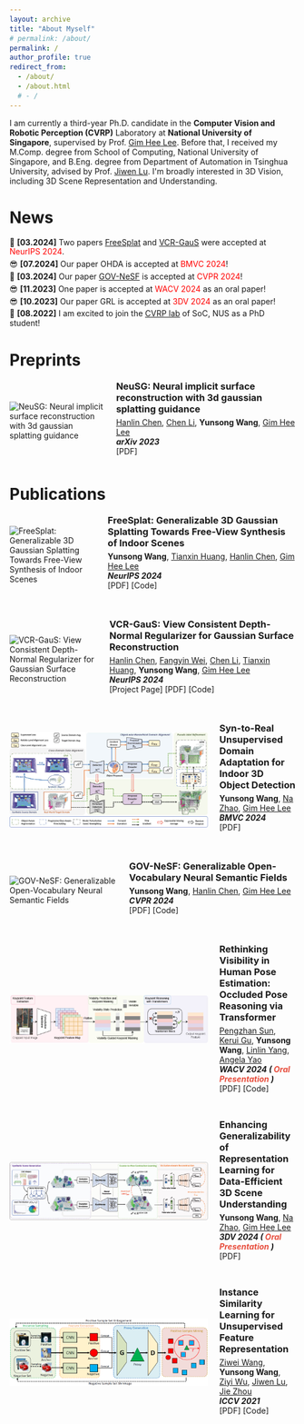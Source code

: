 ```yaml
---
layout: archive
title: "About Myself"
# permalink: /about/
permalink: /
author_profile: true
redirect_from:
  - /about/
  - /about.html
  # - /
---
```


I am currently a third-year Ph.D. candidate in the <strong>Computer Vision and Robotic Perception (CVRP)</strong> Laboratory at <strong> National University of Singapore</strong>, supervised by Prof. [Gim Hee Lee](https://www.comp.nus.edu.sg/~leegh/). Before that, I received my M.Comp. degree from School of Computing, National University of Singapore, and B.Eng. degree from Department of Automation in Tsinghua University, advised by Prof. [Jiwen Lu]([https://scholar.google.com/citations?user=WH0J_34AAAAJ&hl=en](http://ivg.au.tsinghua.edu.cn/Jiwen_Lu/)). I'm broadly interested in 3D Vision, including 3D Scene Representation and Understanding. 


News
======
<style>
  .news-container p {
    margin: 5px 0; /* 调整段落间距 */
    line-height: 1.2; /* 调整行高 */
  }

  .show-more-link {
    text-align: center;
    display: block;
    margin-top: 10px;
  }
</style>

<div class="news-container">
  <p>🚀 <strong>[03.2024]</strong> Two papers <a href="https://arxiv.org/pdf/2405.17958">FreeSplat</a> and <a href="https://hlinchen.github.io/projects/VCR-GauS/">VCR-GauS</a> were accepted at <span style="color: red;">NeurIPS 2024</span>.</p>
  <p>😎 <strong>[07.2024]</strong> Our paper OHDA is accepted at <span style="color: red;">BMVC 2024</span>!</p>
  <p>🙇 <strong>[03.2024]</strong> Our paper <a href="https://arxiv.org/pdf/2404.00931">GOV-NeSF</a> is accepted at <span style="color: red;">CVPR 2024</span>!</p>
  <p>😎 <strong>[11.2023]</strong> One paper is accepted at <span style="color: red;">WACV 2024</span> as an oral paper!</p>
  <p>😎 <strong>[10.2023]</strong> Our paper GRL is accepted at <span style="color: red;">3DV 2024</span> as an oral paper!</p>
  <p>🚀 <strong>[08.2022]</strong> I am excited to join the <a href="https://www.comp.nus.edu.sg/~leegh/">CVRP lab</a> of SoC, NUS as a PhD student!</p>
</div>



Preprints
======
<div style="display: flex; align-items: center; margin-bottom: 40px;">
  <img src="images/NeuSG.jpg" alt="NeuSG: Neural implicit surface reconstruction with 3d gaussian splatting guidance" style="width: 350px; height: auto; margin-right: 20px;">

  <div>
    <h3 style="margin: 0;">NeuSG: Neural implicit surface reconstruction with 3d gaussian splatting guidance</h3>
    <p style="margin: 5px 0;">
          <a href="https://hlinchen.github.io/">Hanlin Chen</a>,
          <a href="https://chaneyddtt.github.io/">Chen Li</a>,
          <strong>Yunsong Wang</strong>,
          <a href="https://www.comp.nus.edu.sg/~leegh/">Gim Hee Lee</a>
          <br>
      <b><em>arXiv 2023</em></b><br>
      <!-- <a href="https://projectpage.com" style="text-decoration: none;">[Project Page]</a> -->
      <a href="https://arxiv.org/pdf/2312.00846" style="text-decoration: none;">[PDF]</a>
      <!-- <a href="https://github.com/wangys16/GOV-NeSF" style="text-decoration: none;">[Code]</a> -->
      <!-- <a href="https://video.com" style="text-decoration: none;">[Video]</a> -->
      <!-- <a class="more-link" href="https://github.com/HeliosZhao/Animate124" target="_blank"><img alt="GitHub stars" align="right"
        src="https://img.shields.io/github/stars/HeliosZhao/Animate124?style=social"></a> -->
    </p>
    <!-- <p style="margin: 5px 0;">
      The first work to animate a single in-the-wild image into 3D video through textual motion descriptions.
    </p> -->
    <div style="display: flex; align-items: center; margin-top: 10px;">
      <a href="https://github.com/yourrepo" style="display: flex; align-items: center; text-decoration: none; color: #000;">
      </a>
    </div>
  </div>
</div>

Publications
======
<div style="display: flex; align-items: center; margin-bottom: 40px;">
  <img src="images/FreeSplat.jpg" alt="FreeSplat: Generalizable 3D Gaussian Splatting Towards Free-View Synthesis of Indoor Scenes" style="width: 350px; height: auto; margin-right: 20px;">
  <div>
    <h3 style="margin: 0;">FreeSplat: Generalizable 3D Gaussian Splatting Towards Free-View Synthesis of Indoor Scenes</h3>
    <p style="margin: 5px 0;">
          <strong>Yunsong Wang</strong>,
          <a href="https://tianxinhuang.github.io/">Tianxin Huang</a>,
          <a href="https://hlinchen.github.io/">Hanlin Chen</a>,
          <a href="https://www.comp.nus.edu.sg/~leegh/">Gim Hee Lee</a>
          <br>
      <b><em>NeurIPS 2024</em></b><br>
      <!-- color: #0073e6; -->
      <!-- <a href="https://hlinchen.github.io/projects/VCR-GauS/" style="text-decoration: none; ">[Project Page]</a> -->
      <a href="https://arxiv.org/pdf/2405.17958" style="text-decoration: none;">[PDF]</a> 
      <a href="https://github.com/wangys16/FreeSplat" style="text-decoration: none;">[Code]</a>
      <!-- <a href="https://video.com" style="text-decoration: none;">Video</a> / -->
      <!-- <a class="more-link" href="https://github.com/HeliosZhao/Animate124" target="_blank"><img alt="GitHub stars" align="right"
        src="https://img.shields.io/github/stars/HeliosZhao/Animate124?style=social"></a> -->
    </p>
    <!-- <p style="margin: 5px 0;">
      The first work to animate a single in-the-wild image into 3D video through textual motion descriptions.
    </p> -->
    <div style="display: flex; align-items: center; margin-top: 10px;">
      <a href="https://github.com/yourrepo" style="display: flex; align-items: center; text-decoration: none; color: #000;">
      </a>
    </div>
  </div>
</div>

<div style="display: flex; align-items: center; margin-bottom: 40px;">
  <img src="images/VCR-GauS.jpg" alt="VCR-GauS: View Consistent Depth-Normal Regularizer for Gaussian Surface Reconstruction" style="width: 350px; height: auto; margin-right: 20px;">
  <div>
    <h3 style="margin: 0;">VCR-GauS: View Consistent Depth-Normal Regularizer for Gaussian Surface Reconstruction</h3>
    <p style="margin: 5px 0;">
          <a href="https://hlinchen.github.io/">Hanlin Chen</a>,
          <a href="https://weify627.github.io/">Fangyin Wei</a>,
          <a href="https://chaneyddtt.github.io/">Chen Li</a>,
          <a href="https://tianxinhuang.github.io/">Tianxin Huang</a>,
          <strong>Yunsong Wang</strong>,
          <a href="https://www.comp.nus.edu.sg/~leegh/">Gim Hee Lee</a>
          <br>
      <b><em>NeurIPS 2024</em></b><br>
      <!-- color: #0073e6; -->
      <a href="https://hlinchen.github.io/projects/VCR-GauS/" style="text-decoration: none; ">[Project Page]</a>
      <a href="https://arxiv.org/pdf/2406.05774" style="text-decoration: none;">[PDF]</a> 
      <a href="https://github.com/HLinChen/VCR-GauS" style="text-decoration: none;">[Code]</a>
      <!-- <a href="https://video.com" style="text-decoration: none;">Video</a> / -->
      <!-- <a class="more-link" href="https://github.com/HeliosZhao/Animate124" target="_blank"><img alt="GitHub stars" align="right"
        src="https://img.shields.io/github/stars/HeliosZhao/Animate124?style=social"></a> -->
    </p>
    <!-- <p style="margin: 5px 0;">
      The first work to animate a single in-the-wild image into 3D video through textual motion descriptions.
    </p> -->
    <div style="display: flex; align-items: center; margin-top: 10px;">
      <a href="https://github.com/yourrepo" style="display: flex; align-items: center; text-decoration: none; color: #000;">
      </a>
    </div>
  </div>
</div>

<div style="display: flex; align-items: center; margin-bottom: 40px;">
  <img src="images/OHDA.jpg" alt="Syn-to-Real Unsupervised Domain Adaptation for Indoor 3D Object Detection" style="width: 350px; height: auto; margin-right: 20px;">

  <div>
    <h3 style="margin: 0;">Syn-to-Real Unsupervised Domain Adaptation for Indoor 3D Object Detection</h3>
    <p style="margin: 5px 0;">
          <strong>Yunsong Wang</strong>,
          <a href="https://na-z.github.io">Na Zhao</a>,
          <a href="https://www.comp.nus.edu.sg/~leegh/">Gim Hee Lee</a>
          <br>
      <b><em>BMVC 2024</em></b><br>
      <!-- color: #0073e6; -->
      <!-- <a href="https://projectpage.com" style="text-decoration: none; ">Project Page</a> / -->
      <a href="https://arxiv.org/pdf/2406.11311" style="text-decoration: none;">[PDF]</a> 
<!--       <a href="https://github.com/wangys16/GOV-NeSF" style="text-decoration: none;">[Code]</a> -->
      <!-- <a href="https://video.com" style="text-decoration: none;">Video</a> / -->
      <!-- <a class="more-link" href="https://github.com/HeliosZhao/Animate124" target="_blank"><img alt="GitHub stars" align="right"
        src="https://img.shields.io/github/stars/HeliosZhao/Animate124?style=social"></a> -->
    </p>
    <!-- <p style="margin: 5px 0;">
      The first work to animate a single in-the-wild image into 3D video through textual motion descriptions.
    </p> -->
    <div style="display: flex; align-items: center; margin-top: 10px;">
      <a href="https://github.com/yourrepo" style="display: flex; align-items: center; text-decoration: none; color: #000;">
      </a>
    </div>
  </div>
</div>

<div style="display: flex; align-items: center; margin-bottom: 40px;">
  <img src="images/GOV-NeSF.jpg" alt="GOV-NeSF: Generalizable Open-Vocabulary Neural Semantic Fields" style="width: 350px; height: auto; margin-right: 20px;">

  <div>
    <h3 style="margin: 0;">GOV-NeSF: Generalizable Open-Vocabulary Neural Semantic Fields</h3>
    <p style="margin: 5px 0;">
          <strong>Yunsong Wang</strong>,
          <a href="https://hlinchen.github.io/">Hanlin Chen</a>,
          <a href="https://www.comp.nus.edu.sg/~leegh/">Gim Hee Lee</a>
          <br>
      <b><em>CVPR 2024</em></b><br>
      <!-- color: #0073e6; -->
      <!-- <a href="https://projectpage.com" style="text-decoration: none; ">Project Page</a> / -->
      <a href="https://arxiv.org/pdf/2404.00931" style="text-decoration: none;">[PDF]</a> 
      <a href="https://github.com/wangys16/GOV-NeSF" style="text-decoration: none;">[Code]</a>
      <!-- <a href="https://video.com" style="text-decoration: none;">Video</a> / -->
      <!-- <a class="more-link" href="https://github.com/HeliosZhao/Animate124" target="_blank"><img alt="GitHub stars" align="right"
        src="https://img.shields.io/github/stars/HeliosZhao/Animate124?style=social"></a> -->
    </p>
    <!-- <p style="margin: 5px 0;">
      The first work to animate a single in-the-wild image into 3D video through textual motion descriptions.
    </p> -->
    <div style="display: flex; align-items: center; margin-top: 10px;">
      <a href="https://github.com/yourrepo" style="display: flex; align-items: center; text-decoration: none; color: #000;">
      </a>
    </div>
  </div>
</div>

<div style="display: flex; align-items: center; margin-bottom: 40px;">
  <img src="images/rethink.jpg" alt="Rethinking Visibility in Human Pose Estimation: Occluded Pose Reasoning via Transformers" style="width: 350px; height: auto; margin-right: 20px;">

  <div>
    <h3 style="margin: 0;">Rethinking Visibility in Human Pose Estimation: Occluded Pose Reasoning via Transformer</h3>
    <p style="margin: 5px 0;">
      <a href="https://pengzhansun.github.io/">Pengzhan Sun</a>,
      <a href="https://www.comp.nus.edu.sg/~keruigu/">Kerui Gu</a>,
      <strong>Yunsong Wang</strong>,
      <a href="=https://mu4yang.com">Linlin Yang</a>,
      <a href="https://www.comp.nus.edu.sg/~ayao/">Angela Yao</a>
      <br>
      <b><em>WACV 2024 (<i style="color:#e74d3c"> Oral Presentation </i>)</em></b><br>
      <a href="https://openaccess.thecvf.com/content/WACV2024/papers/Sun_Rethinking_Visibility_in_Human_Pose_Estimation_Occluded_Pose_Reasoning_via_WACV_2024_paper.pdf" style="text-decoration: none;">[PDF]</a>
      <a href="https://github.com/pengzhansun/Occluded-Pose-Reasoning" style="text-decoration: none;">[Code]</a>
    </p>
  </div>
</div>

<div style="display: flex; align-items: center; margin-bottom: 40px;">
  <img src="images/GRL.jpg" alt="Enhancing Generalizability of Representation Learning for Data-Efficient 3D Scene Understanding" style="width: 350px; height: auto; margin-right: 20px;">

  <div>
    <h3 style="margin: 0;">Enhancing Generalizability of Representation Learning for Data-Efficient 3D Scene Understanding</h3>
    <p style="margin: 5px 0;">
      <strong>Yunsong Wang</strong>,
      <a href="https://na-z.github.io">Na Zhao</a>,
      <a href="https://www.comp.nus.edu.sg/~leegh/">Gim Hee Lee</a>
      <br>
      <b><em>3DV 2024 (<i style="color:#e74d3c"> Oral Presentation </i>)</em></b><br>
      <a href="https://arxiv.org/abs/2406.11283" style="text-decoration: none;">[PDF]</a>
      <!--<a href="https://github.com/HLinChen/GNeSF" style="text-decoration: none;">[Code]</a>-->
    </p>
  </div>
</div>

<div style="display: flex; align-items: center; margin-bottom: 40px;">
  <img src="images/ISL.png" alt="Instance Similarity Learning for Unsupervised Feature Representation" style="width: 350px; height: auto; margin-right: 20px;">

  <div>
    <h3 style="margin: 0;">Instance Similarity Learning for Unsupervised Feature Representation</h3>
    <p style="margin: 5px 0;">
      <a href="https://ziweiwangthu.github.io">Ziwei Wang</a>,
      <strong>Yunsong Wang</strong>,
      <a href="https://wuziyi616.github.io">Ziyi Wu</a>,
      <a href="http://ivg.au.tsinghua.edu.cn/Jiwen_Lu/">Jiwen Lu</a>,
      <a href="https://scholar.google.com/citations?user=6a79aPwAAAAJ&hl=en&authuser=1">Jie Zhou</a>
      <br>
      <b><em>ICCV 2021</em></b><br>
      <a href="https://arxiv.org/abs/2108.02721" style="text-decoration: none;">[PDF]</a>
      <a href="https://github.com/ZiweiWangTHU/ISL" style="text-decoration: none;">[Code]</a>
    </p>
  </div>
</div>

